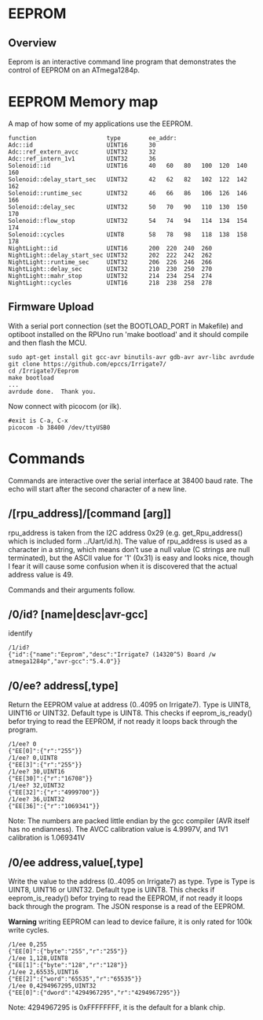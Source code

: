 # EEPROM

## Overview

Eeprom is an interactive command line program that demonstrates the control of EEPROM on an ATmega1284p.

# EEPROM Memory map 

A map of how some of my applications use the EEPROM. 

```
function                    type        ee_addr:
Adc::id                     UINT16      30
Adc::ref_extern_avcc        UINT32      32
Adc::ref_intern_1v1         UINT32      36
Solenoid::id                UINT16      40   60   80   100  120  140  160
Solenoid::delay_start_sec   UINT32      42   62   82   102  122  142  162
Solenoid::runtime_sec       UINT32      46   66   86   106  126  146  166
Solenoid::delay_sec         UINT32      50   70   90   110  130  150  170
Solenoid::flow_stop         UINT32      54   74   94   114  134  154  174
Solenoid::cycles            UINT8       58   78   98   118  138  158  178
NightLight::id              UINT16      200  220  240  260
NightLight::delay_start_sec UINT32      202  222  242  262
NightLight::runtime_sec     UINT32      206  226  246  266
NightLight::delay_sec       UINT32      210  230  250  270
NightLight::mahr_stop       UINT32      214  234  254  274
NightLight::cycles          UINT16      218  238  258  278
```

## Firmware Upload

With a serial port connection (set the BOOTLOAD_PORT in Makefile) and optiboot installed on the RPUno run 'make bootload' and it should compile and then flash the MCU.

``` 
sudo apt-get install git gcc-avr binutils-avr gdb-avr avr-libc avrdude
git clone https://github.com/epccs/Irrigate7/
cd /Irrigate7/Eeprom
make bootload
...
avrdude done.  Thank you.
``` 

Now connect with picocom (or ilk).

``` 
#exit is C-a, C-x
picocom -b 38400 /dev/ttyUSB0
``` 


# Commands

Commands are interactive over the serial interface at 38400 baud rate. The echo will start after the second character of a new line. 


## /\[rpu_address\]/\[command \[arg\]\]

rpu_address is taken from the I2C address 0x29 (e.g. get_Rpu_address() which is included form ../Uart/id.h). The value of rpu_address is used as a character in a string, which means don't use a null value (C strings are null terminated), but the ASCII value for '1' (0x31) is easy and looks nice, though I fear it will cause some confusion when it is discovered that the actual address value is 49.

Commands and their arguments follow.


## /0/id? \[name|desc|avr-gcc\]

identify 

``` 
/1/id?
{"id":{"name":"Eeprom","desc":"Irrigate7 (14320^5) Board /w atmega1284p","avr-gcc":"5.4.0"}}
```

##  /0/ee? address\[,type\]

Return the EEPROM value at address (0..4095 on Irrigate7). Type is UINT8, UINT16 or UINT32. Default type is UINT8. This checks if eeprom_is_ready() befor trying to read the EEPROM, if not ready it loops back through the program. 

``` 
/1/ee? 0
{"EE[0]":{"r":"255"}}
/1/ee? 0,UINT8
{"EE[3]":{"r":"255"}}
/1/ee? 30,UINT16
{"EE[30]":{"r":"16708"}}
/1/ee? 32,UINT32
{"EE[32]":{"r":"4999700"}}
/1/ee? 36,UINT32
{"EE[36]":{"r":"1069341"}}
```

Note: The numbers are packed little endian by the gcc compiler (AVR itself has no endianness). The AVCC calibration value is 4.9997V, and 1V1 calibration is 1.069341V


##  /0/ee address,value\[,type\]

Write the value to the address (0..4095 on Irrigate7) as type. Type is Type is UINT8, UINT16 or UINT32. Default type is UINT8. This checks if eeprom_is_ready() befor trying to read the EEPROM, if not ready it loops back through the program. The JSON response is a read of the EEPROM. 

__Warning__ writing EEPROM can lead to device failure, it is only rated for 100k write cycles.

``` 
/1/ee 0,255
{"EE[0]":{"byte":"255","r":"255"}} 
/1/ee 1,128,UINT8
{"EE[1]":{"byte":"128","r":"128"}}
/1/ee 2,65535,UINT16
{"EE[2]":{"word":"65535","r":"65535"}}
/1/ee 0,4294967295,UINT32
{"EE[0]":{"dword":"4294967295","r":"4294967295"}}
```
Note: 4294967295 is 0xFFFFFFFF, it is the default for a blank chip.
